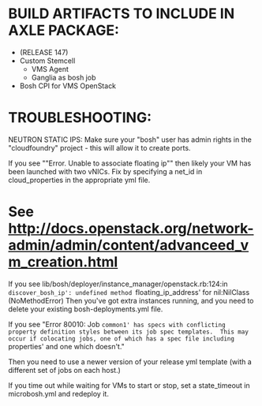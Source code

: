 
BUILD ARTIFACTS TO INCLUDE IN AXLE PACKAGE: 
===========================================
 - (RELEASE 147)
 - Custom Stemcell
   - VMS Agent
   - Ganglia as bosh job
- Bosh CPI for VMS OpenStack


TROUBLESHOOTING:
================

NEUTRON STATIC IPS:
Make sure your "bosh" user has admin rights in the "cloudfoundry" project - this will allow it to create ports.


If you see "\"Error. Unable to associate floating ip\"" then likely your VM has been launched with two vNICs. 
Fix by specifying a net_id in cloud_properties in the appropriate yml file.

# See http://docs.openstack.org/network-admin/admin/content/advanceed_vm_creation.html

If you see lib/bosh/deployer/instance_manager/openstack.rb:124:in `discover_bosh_ip': undefined method `floating_ip_address' for nil:NilClass (NoMethodError)
Then you've got extra instances running, and you need to delete your existing bosh-deployments.yml file.

If you see "Error 80010: Job `common1' has specs with conflicting property definition styles between its job spec templates.  This may occur if colocating jobs, one of which has a spec file including `properties' and one which doesn't."

Then you need to use a newer version of your release yml template (with a different set of jobs on each host.)

If you time out while waiting for VMs to start or stop, set a state_timeout in microbosh.yml and redeploy it.

